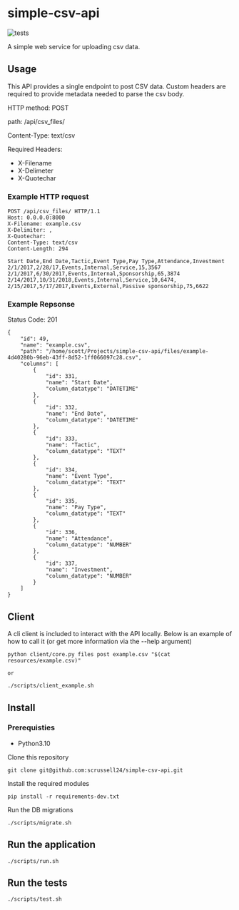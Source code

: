 # simple-csv-api

![tests](https://github.com/scrussell24/simple_csv_api/actions/workflows/main.yml/badge.svg)

A simple web service for uploading csv data.

## Usage

This API provides a single endpoint to post CSV data. Custom headers are required to provide metadata needed to parse the csv body.

HTTP method: POST

path: /api/csv_files/

Content-Type: text/csv

Required Headers:
* X-Filename
* X-Delimeter
* X-Quotechar

### Example HTTP request

```
POST /api/csv_files/ HTTP/1.1
Host: 0.0.0.0:8000
X-Filename: example.csv
X-Delimiter: ,
X-Quotechar: 
Content-Type: text/csv
Content-Length: 294

Start Date,End Date,Tactic,Event Type,Pay Type,Attendance,Investment
2/1/2017,2/28/17,Events,Internal,Service,15,3567
2/1/2017,6/30/2017,Events,Internal,Sponsorship,65,3874
2/14/2017,10/31/2018,Events,Internal,Service,10,6474,
2/15/2017,5/17/2017,Events,External,Passive sponsorship,75,6622
```

### Example Repsonse

Status Code: 201
```
{
    "id": 49,
    "name": "example.csv",
    "path": "/home/scott/Projects/simple-csv-api/files/example-4d40280b-96eb-43ff-8d52-1ff066097c28.csv",
    "columns": [
        {
            "id": 331,
            "name": "Start Date",
            "column_datatype": "DATETIME"
        },
        {
            "id": 332,
            "name": "End Date",
            "column_datatype": "DATETIME"
        },
        {
            "id": 333,
            "name": "Tactic",
            "column_datatype": "TEXT"
        },
        {
            "id": 334,
            "name": "Event Type",
            "column_datatype": "TEXT"
        },
        {
            "id": 335,
            "name": "Pay Type",
            "column_datatype": "TEXT"
        },
        {
            "id": 336,
            "name": "Attendance",
            "column_datatype": "NUMBER"
        },
        {
            "id": 337,
            "name": "Investment",
            "column_datatype": "NUMBER"
        }
    ]
}
```

## Client

A cli client is included to interact with the API locally. Below is an example of how to call it (or get more information via the --help argument)

```
python client/core.py files post example.csv "$(cat resources/example.csv)"

or

./scripts/client_example.sh
```

## Install

### Prerequisties

* Python3.10

Clone this repository

```
git clone git@github.com:scrussell24/simple-csv-api.git
```

Install the required modules
```
pip install -r requirements-dev.txt
```

Run the DB migrations
```
./scripts/migrate.sh
```

## Run the application

```
./scripts/run.sh
```

## Run the tests

```
./scripts/test.sh
```